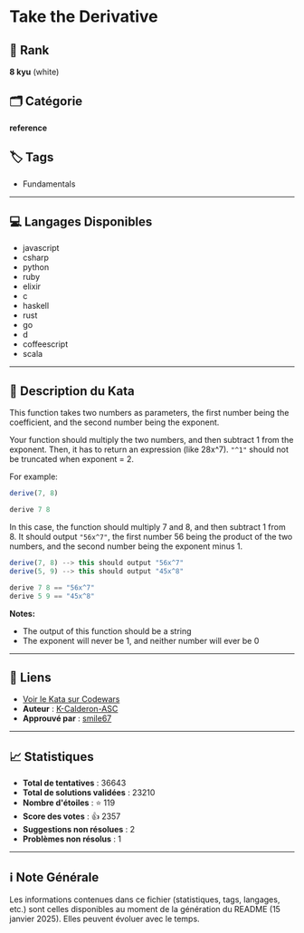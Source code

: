 # Take the Derivative

## 🏅 Rank
**8 kyu** (white)

## 🗂️ Catégorie
**reference**

## 🏷️ Tags
- Fundamentals

---

## 💻 Langages Disponibles
- javascript
- csharp
- python
- ruby
- elixir
- c
- haskell
- rust
- go
- d
- coffeescript
- scala

---

## 📜 Description du Kata

This function takes two numbers as parameters, the first number being the coefficient, and the second number being the exponent.

Your function should multiply the two numbers, and then subtract 1 from the exponent. Then, it has to return an expression (like 28x^7). `"^1"` should not be truncated when exponent = 2.


For example:
``` javascript
derive(7, 8)
```
``` haskell
derive 7 8
```
In this case, the function should multiply 7 and 8, and then subtract 1 from 8. It should output `"56x^7"`, the first number 56 being the product of the two numbers, and the second number being the exponent minus 1.

``` javascript
derive(7, 8) --> this should output "56x^7" 
derive(5, 9) --> this should output "45x^8" 
```
``` haskell
derive 7 8 == "56x^7"
derive 5 9 == "45x^8"
```

**Notes:**
* The output of this function should be a string
* The exponent will never be 1, and neither number will ever be 0


---

## 🔗 Liens
- [Voir le Kata sur Codewars](https://www.codewars.com/kata/5963c18ecb97be020b0000a2)
- **Auteur** : [K-Calderon-ASC](https://www.codewars.com/users/K-Calderon-ASC)
- **Approuvé par** : [smile67](https://www.codewars.com/users/smile67)

---

## 📈 Statistiques
- **Total de tentatives** : 36643
- **Total de solutions validées** : 23210
- **Nombre d'étoiles** : ⭐ 119
- **Score des votes** : 👍 2357
- **Suggestions non résolues** : 2
- **Problèmes non résolus** : 1

---

## ℹ️ Note Générale
Les informations contenues dans ce fichier (statistiques, tags, langages, etc.) sont celles disponibles au moment de la génération du README (15 janvier 2025). Elles peuvent évoluer avec le temps.
